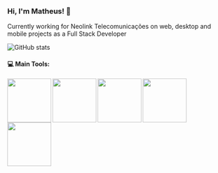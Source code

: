 ### Hi, I'm Matheus! 👋

Currently working for Neolink Telecomunicações on web, desktop and mobile projects as a Full Stack Developer

![GitHub stats](https://github-readme-stats.vercel.app/api?username=MatheusOliveira10&show_icons=true&theme=gotham)
<!--<br><br>
![Matheus's most used languages](https://github-readme-stats.vercel.app/api/top-langs/?username=MatheusOliveira10&show_icons=true&theme=gotham) -->

#### :computer: Main Tools: 
<p align="center">
  <img align="left" img width="100px" height="100px" src="https://pngimg.com/uploads/php/php_PNG43.png">
  <img align="left" img width="100px" height="100px" src="https://upload.wikimedia.org/wikipedia/commons/thumb/9/9a/Laravel.svg/250px-Laravel.svg.png">
  <img align="left" img width="100px" height="100px" src="https://cdn.iconscout.com/icon/free/png-256/mysql-3628940-3030165.png">
  <img align="left" img width="100px" height="100px" src="https://cdn.iconscout.com/icon/free/png-256/react-226053.png">
  <img align="left" img width="100px" height="100px" src="https://cdn.iconscout.com/icon/free/png-512/javascript-2752148-2284965.png">
</p>

